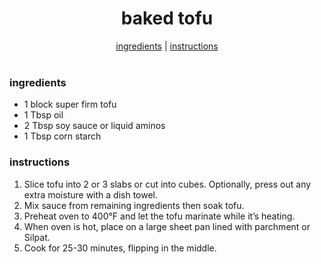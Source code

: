 <p align="right"></p>

<h1 align="center">baked tofu</h1>

<div align="center">
  <a href="#ingredients">ingredients</a> | 
  <a href="#instructions">instructions</a>
</div>
<br>

### ingredients
- 1 block super firm tofu  
- 1 Tbsp oil  
- 2 Tbsp soy sauce or liquid aminos  
- 1 Tbsp corn starch  

### instructions
1. Slice tofu into 2 or 3 slabs or cut into cubes. Optionally, press out any extra moisture with a dish towel.  
2. Mix sauce from remaining ingredients then soak tofu.  
3. Preheat oven to 400°F and let the tofu marinate while it’s heating.  
4. When oven is hot, place on a large sheet pan lined with parchment or Silpat.  
5. Cook for 25-30 minutes, flipping in the middle.  
